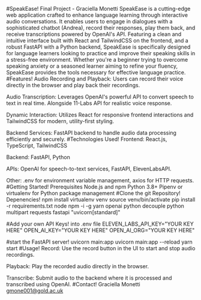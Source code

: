 #SpeakEase! Final Project - Graciella Monetti
  SpeakEase is a cutting-edge web application crafted to enhance language learning through interactive audio conversations. It enables users to engage in dialogues with a sophisticated chatbot (Andrea), record their responses, play them back, and receive transcriptions powered by OpenAI's API. 
  Featuring a clean and intuitive interface built with React and TailwindCSS on the frontend, and a robust FastAPI with a Python backend, SpeakEase is specifically designed for language learners looking to practice and improve their speaking skills in a stress-free environment. Whether you're a beginner trying to overcome speaking anxiety or a seasoned learner aiming to refine your fluency, SpeakEase provides the tools necessary for effective language practice.
#Features!
  Audio Recording and Playback: Users can record their voice directly in the browser and play back their recordings.

  Audio Transcription: Leverages OpenAI's powerful API to convert speech to text in real time. Alongside 11-Labs API for realistic voice response.

  Dynamic Interaction: Utilizes React for responsive frontend interactions and TailwindCSS for modern, utility-first styling.

  Backend Services: FastAPI backend to handle audio data processing efficiently and securely.
#Technologies Used!
  Frontend: React.js, TypeScript, TailwindCSS

  Backend: FastAPI, Python

  APIs: OpenAI for speech-to-text services, FastAPI, ElevenLabsAPI.

  Other: .env for environment variable management, axios for HTTP requests.
#Getting Started!
  Prerequisites
  Node.js and npm
  Python 3.8+
  Pipenv or virtualenv for Python package management
#Clone the git Repository! 
  Depenencies!
    npm install
      virtualenv venv
      source venv/bin/activate
      pip install -r requirements.txt
      node
      npm -i -g yarn
      openai
      python decouple
      python multipart
      requests
      fastapi
      "uvicorn[standard]"
      
#Add your own API Keys! into .env file
ELEVEN_LABS_API_KEY="YOUR KEY HERE"
OPEN_AI_KEY="YOUR KEY HERE"
OPEN_AI_ORG="YOUR KEY HERE"

#start the FastAPI server!
  uvicorn main:app 
  uvicorn main:app --reload 
  yarn start
#Usage!
  Record: Use the record button in the UI to start and stop audio recordings.

  Playback: Play the recorded audio directly in the browser.

  Transcribe: Submit audio to the backend where it is processed and transcribed using OpenAI.
#Contact!
  Graciella Monetti 
  gmone001@gold.ac.uk




